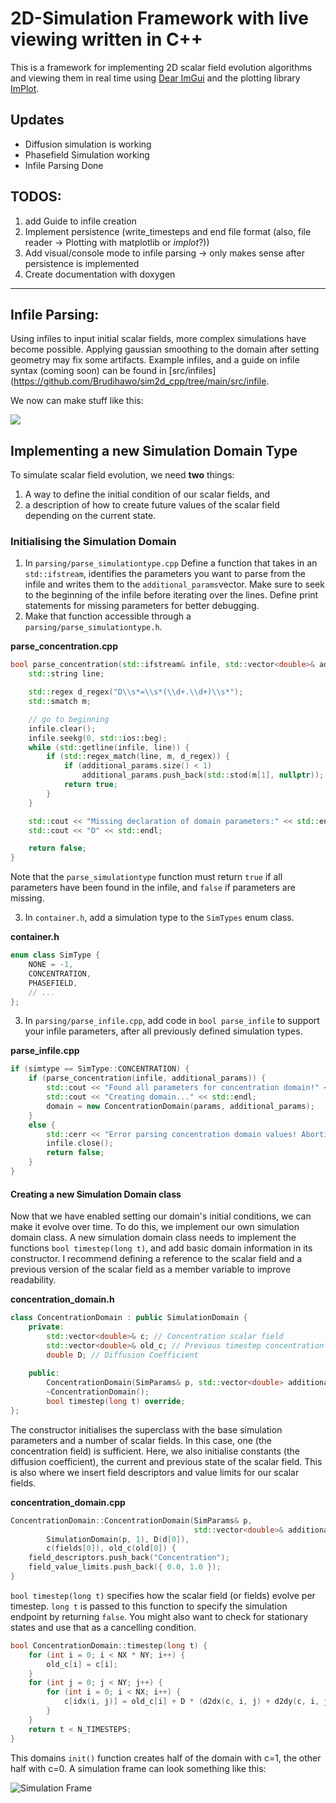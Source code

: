# 2D-Simulation Framework with live viewing written in C++
This is a framework for implementing 2D scalar field evolution algorithms and viewing them in real time using [Dear ImGui](https://github.com/ocornut/imgui) and the plotting library [ImPlot](https://github.com/epezent/implot).

## Updates
- Diffusion simulation is working
- Phasefield Simulation working
- Infile Parsing Done

## TODOS:
1. add Guide to infile creation
1. Implement persistence (write_timesteps and end file format (also, file reader -> Plotting with matplotlib or *implot*?))
5. Add visual/console mode to infile parsing -> only makes sense after persistence is implemented
3. Create documentation with doxygen
--- 

## Infile Parsing:
Using infiles to input initial scalar fields, more complex simulations have become possible. 
Applying gaussian smoothing to the domain after setting geometry may fix some artifacts.
Example infiles, and a guide on infile syntax (coming soon) can be found in [src/infiles](https://github.com/Brudihawo/sim2d_cpp/tree/main/src/infile.

We now can make stuff like this:

![](img/diffusion_better_geometry.png)



## Implementing a new Simulation Domain Type

To simulate scalar field evolution, we need **two** things:
1. A way to define the initial condition of our scalar fields, and 
2. a description of how to create future values of the scalar field depending on the current state.

### Initialising the Simulation Domain

1. In `parsing/parse_simulationtype.cpp` Define a function that takes in an `std::ifstream`, identifies the parameters you want to parse from the infile and writes them to the 
`additional_params`vector. Make sure to seek to the beginning of the infile before iterating over the lines. Define print statements for missing parameters for better debugging.
2. Make that function accessible through a `parsing/parse_simulationtype.h`.

**parse_concentration.cpp**
```cpp
bool parse_concentration(std::ifstream& infile, std::vector<double>& additional_params) {
    std::string line;

    std::regex d_regex("D\\s*=\\s*(\\d+.\\d+)\\s*");
    std::smatch m;

    // go to beginning
    infile.clear();
    infile.seekg(0, std::ios::beg);
    while (std::getline(infile, line)) {
        if (std::regex_match(line, m, d_regex)) {
            if (additional_params.size() < 1)
                additional_params.push_back(std::stod(m[1], nullptr));
            return true;
        }
    }

    std::cout << "Missing declaration of domain parameters:" << std::endl;
    std::cout << "D" << std::endl;

    return false;
}
```

Note that the `parse_simulationtype` function must return `true` if all parameters have been found in the infile, and `false` if parameters are missing.

3. In `container.h`, add a simulation type to the `SimTypes` enum class.

**container.h**
``` cpp
enum class SimType {
    NONE = -1,
    CONCENTRATION,
    PHASEFIELD,
    // ...
};
```
3. In `parsing/parse_infile.cpp`, add code in `bool parse_infile` to support your infile parameters, after all previously defined simulation types.

**parse_infile.cpp**
```cpp        
if (simtype == SimType::CONCENTRATION) {
    if (parse_concentration(infile, additional_params)) {
        std::cout << "Found all parameters for concentration domain!" << std::endl;
        std::cout << "Creating domain..." << std::endl;
        domain = new ConcentrationDomain(params, additional_params);
    }
    else {
        std::cerr << "Error parsing concentration domain values! Aborting..." << std::endl;
        infile.close();
        return false;
    }
}
```
#### Creating a new Simulation Domain class
Now that we have enabled setting our domain's initial conditions, we can make it evolve over time. To do this, we implement our own simulation domain class.
A new simulation domain class needs to implement the functions `bool timestep(long t)`, and add basic domain information in its constructor. I recommend defining a reference to the scalar field and a previous version of the scalar field as a member variable to improve readability.

**concentration_domain.h**
``` cpp
class ConcentrationDomain : public SimulationDomain {
    private: 
        std::vector<double>& c; // Concentration scalar field
        std::vector<double>& old_c; // Previous timestep concentration values;
        double D; // Diffusion Coefficient
    
    public:
        ConcentrationDomain(SimParams& p, std::vector<double> additional_params);
        ~ConcentrationDomain();
        bool timestep(long t) override;
};
```

The constructor initialises the superclass with the base simulation parameters and a number of scalar fields. In this case, one (the concentration field) is sufficient. Here, we also initialise constants (the diffusion coefficient), the current and previous state of the scalar field.
This is also where we insert field descriptors and value limits for our scalar fields.

**concentration_domain.cpp**
```cpp
ConcentrationDomain::ConcentrationDomain(SimParams& p,
                                         std::vector<double>& additional_params):
        SimulationDomain(p, 1), D(d[0]),
        c(fields[0]), old_c(old[0]) {
    field_descriptors.push_back("Concentration");
    field_value_limits.push_back({ 0.0, 1.0 });
}
```
`bool timestep(long t)` specifies how the scalar field (or fields) evolve per timestep. `long t` is passed to this function to specify the simulation endpoint by returning `false`. You might also want to check for stationary states and use that as a cancelling condition.
```cpp
bool ConcentrationDomain::timestep(long t) {
    for (int i = 0; i < NX * NY; i++) {
        old_c[i] = c[i];
    }
    for (int j = 0; j < NY; j++) {
        for (int i = 0; i < NX; i++) {
            c[idx(i, j)] = old_c[i] + D * (d2dx(c, i, j) + d2dy(c, i, j)) * DELTA_T;
        }
    }
    return t < N_TIMESTEPS;
}
```

This domains `init()` function creates half of the domain with c=1, the other half with c=0. A simulation frame can look something like this:

![Simulation Frame](img/diffusion_171220.png)